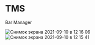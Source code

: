 # TMS
Bar Manager

![Снимок экрана 2021-09-10 в 12 16 06](https://user-images.githubusercontent.com/77268554/132839510-8a15b3b4-22d5-4d64-a717-0da8645023f4.png)
![Снимок экрана 2021-09-10 в 12 15 41](https://user-images.githubusercontent.com/77268554/132839519-ef344e44-be2a-4e2a-b1d2-cd25f355d56a.png)

